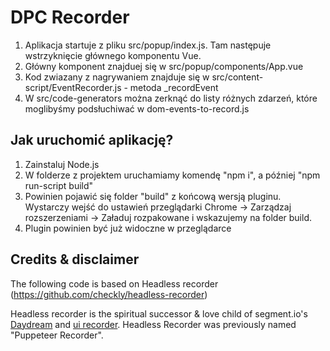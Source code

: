 # DPC Recorder
1.  Aplikacja startuje z pliku src/popup/index.js. Tam następuje wstrzyknięcie
    głównego komponentu Vue.
2.  Główny komponent znajduej się w src/popup/components/App.vue
3.  Kod zwiazany z nagrywaniem znajduje się w src/content-script/EventRecorder.js - metoda \_recordEvent
4.  W src/code-generators można zerknąć do listy różnych zdarzeń, które moglibyśmy podsłuchiwać w dom-events-to-record.js



## Jak uruchomić aplikację?


1.  Zainstaluj Node.js
2.  W folderze z projektem uruchamiamy komendę "npm i", a później "npm run-script build"
3.  Powinien pojawić się folder "build" z końcową wersją pluginu. Wystarczy wejść do ustawień przeglądarki Chrome -> Zarządzaj rozszerzeniami -> Załaduj rozpakowane i wskazujemy na folder build.
4.  Plugin powinien być już widoczne w przeglądarce



## Credits & disclaimer
The following code is based on Headless recorder (https://github.com/checkly/headless-recorder)

Headless recorder is the spiritual successor & love child of segment.io's
[Daydream](https://github.com/segmentio/daydream) and [ui recorder](https://github.com/yguan/ui-recorder).
Headless Recorder was previously named "Puppeteer Recorder".
